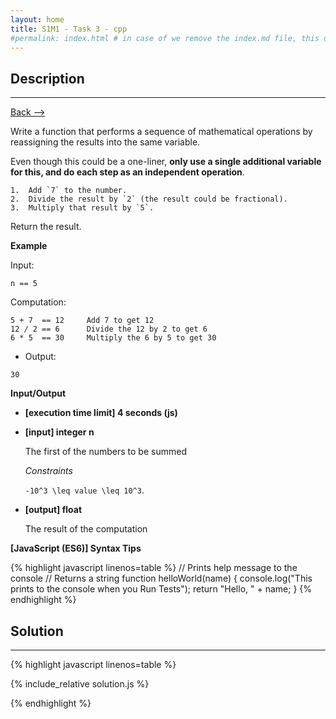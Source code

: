 ```yaml
---
layout: home
title: S1M1 - Task 3 - cpp
#permalink: index.html # in case of we remove the index.md file, this doc will be the index page
---
```


<div class="row">
<div class="columnStmt" markdown="1">

## Description
------

[Back --> ](../README.md) 


Write a function that performs a sequence of mathematical operations by reassigning the results into the same variable.

Even though this could be a one-liner, **only use a single additional variable for this, and do each step as an independent operation**.

    1.  Add `7` to the number.
    2.  Divide the result by `2` (the result could be fractional).
    3.  Multiply that result by `5`.

Return the result.

**Example**

Input:
```
n == 5
```
Computation:
```
5 + 7  == 12     Add 7 to get 12
12 / 2 == 6      Divide the 12 by 2 to get 6
6 * 5  == 30     Multiply the 6 by 5 to get 30
```
-   Output:
```
30
```


**Input/Output**

* **[execution time limit] 4 seconds (js)**

* **[input] integer n**

    The first of the numbers to be summed

    *Constraints*

    <code type='math/tex'>-10^3 \leq value \leq 10^3</code>.


* **[output] float**

    The result of the computation

**[JavaScript (ES6)] Syntax Tips**

{% highlight javascript linenos=table %}
// Prints help message to the console
// Returns a string
function helloWorld(name) {
    console.log("This prints to the console when you Run Tests");
    return "Hello, " + name;
}
{% endhighlight %}

</div>
<div class="columnSol" markdown="1">

## Solution
------

{% highlight javascript linenos=table %}

{% include_relative solution.js %}

{% endhighlight %}

</div>
</div>